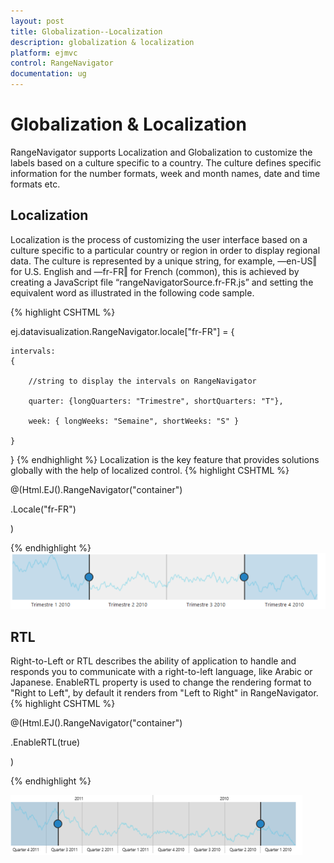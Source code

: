 ```yaml
---
layout: post
title: Globalization--Localization
description: globalization & localization
platform: ejmvc
control: RangeNavigator
documentation: ug
---
```


# Globalization & Localization

RangeNavigator supports Localization and Globalization to customize the labels based on a culture specific to a country. The culture defines specific information for the number formats, week and month names, date and time formats etc. 

## Localization

Localization is the process of customizing the user interface based on a culture specific to a particular country or region in order to display regional data.  The culture is represented by a unique string, for example, ―en-US‖ for U.S. English and ―fr-FR‖ for French (common), this is achieved by creating a JavaScript file “rangeNavigatorSource.fr-FR.js” and setting the equivalent word as illustrated in the following code sample.

{% highlight CSHTML %}

ej.datavisualization.RangeNavigator.locale["fr-FR"] = 
{

    intervals: 
	{

        //string to display the intervals on RangeNavigator

        quarter: {longQuarters: "Trimestre", shortQuarters: "T"},

        week: { longWeeks: "Semaine", shortWeeks: "S" }

    }

}
{% endhighlight  %}
Localization is the key feature that provides solutions globally with the help of localized control. 
{% highlight CSHTML %}


@(Html.EJ().RangeNavigator("container")

.Locale("fr-FR")

)


{% endhighlight %}
![](Globalization--Localization_images/Globalization--Localization_img1.png)



## RTL

Right-to-Left or RTL describes the ability of application to handle and responds you to communicate with a right-to-left language, like Arabic or Japanese. EnableRTL property is used to change the rendering format to "Right to Left", by default it renders from "Left to Right" in RangeNavigator. 
{% highlight CSHTML %}

@(Html.EJ().RangeNavigator("container")

.EnableRTL(true)

)

{% endhighlight  %}

![](Globalization--Localization_images/Globalization--Localization_img2.png)





